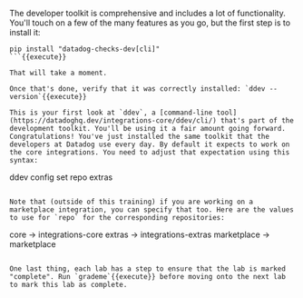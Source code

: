 The developer toolkit is comprehensive and includes a lot of functionality. You'll touch on a few of the many features as you go, but the first step is to install it:
```
pip install "datadog-checks-dev[cli]"
```{{execute}}

That will take a moment.

Once that's done, verify that it was correctly installed: `ddev --version`{{execute}}

This is your first look at `ddev`, a [command-line tool](https://datadoghq.dev/integrations-core/ddev/cli/) that's part of the development toolkit. You'll be using it a fair amount going forward. Congratulations! You've just installed the same toolkit that the developers at Datadog use every day. By default it expects to work on the core integrations. You need to adjust that expectation using this syntax:
```
ddev config set repo extras
```{{execute}}

Note that (outside of this training) if you are working on a marketplace integration, you can specify that too. Here are the values to use for `repo` for the corresponding repositories:
```
core        -> integrations-core
extras      -> integrations-extras
marketplace -> marketplace
```

One last thing, each lab has a step to ensure that the lab is marked "complete". Run `grademe`{{execute}} before moving onto the next lab to mark this lab as complete.